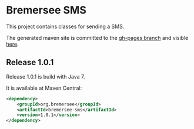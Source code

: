 # Bremersee SMS
This project contains classes for sending a SMS.

The generated maven site is committed to the [gh-pages branch](https://github.com/bremersee/sms/tree/gh-pages) and visible [here](http://bremersee.github.io/sms/).

## Release 1.0.1
Release 1.0.1 is build with Java 7.

It is available at Maven Central:
```xml
<dependency>
    <groupId>org.bremersee</groupId>
    <artifactId>bremersee-sms</artifactId>
    <version>1.0.1</version>
</dependency>
```
